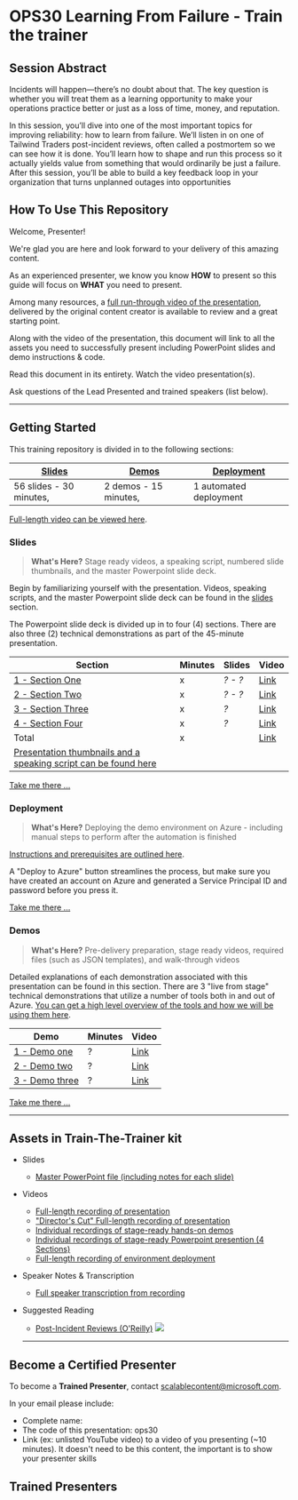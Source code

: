 # OPS30 Learning From Failure - Train the trainer

## Session Abstract

Incidents will happen—there’s no doubt about that. The key question is whether you will treat them as a learning opportunity to make your operations practice better or just as a loss of time, money, and reputation.  

In this session, you’ll dive into one of the most important topics for improving reliability: how to learn from failure. We’ll listen in on one of Tailwind Traders post-incident reviews, often called a postmortem so we can see how it is done. You’ll learn how to shape and run this process so it actually yields value from something that would ordinarily be just a failure. After this session, you’ll be able to build a key feedback loop in your organization that turns unplanned outages into opportunities

## How To Use This Repository

Welcome, Presenter!

We're glad you are here and look forward to your delivery of this amazing content.

As an experienced presenter, we know you know **HOW** to present so this guide will focus on **WHAT** you need to present.

Among many resources, a [full run-through video of the presentation](https://globaleventcdn.blob.core.windows.net/assets/ops/ops30/video/OPS30_Full.mp4), delivered by the original content creator is available to review and a great starting point.

Along with the video of the presentation, this document will link to all the assets you need to successfully present including PowerPoint slides and demo instructions & code.

Read this document in its entirety.
Watch the video presentation(s).

Ask questions of the Lead Presented and trained speakers (list below).

---

## Getting Started

This training repository is divided in to the following sections:

| [Slides](slides/README.md) | [Demos](/ops30/demos/README.md) | [Deployment](/ops30/deployment/README.md) | 
|--------|-------|------------|
| 56 slides - 30 minutes, | 2 demos - 15 minutes, | 1 automated deployment

 [Full-length video can be viewed here](https://globaleventcdn.blob.core.windows.net/assets/ops/ops30/video/OPS30_Full.mp4).


### **Slides**

>**What's Here?** Stage ready videos, a speaking script, numbered slide thumbnails, and the master Powerpoint slide deck.

Begin by familiarizing yourself with the presentation. Videos, speaking scripts, and the master Powerpoint slide deck can be found in the [slides](slides/README.md) section.
 
The Powerpoint slide deck is divided up in to four (4) sections. There are also three (2) technical demonstrations as part of the 45-minute presentation.

| Section  | Minutes | Slides | Video | 
|----------|----------|-------|-----|
|[1 - Section One ](slides/section/01/README.md)| x | *? - ?* | [Link](https://globaleventcdn.blob.core.windows.net/assets/ops/ops30/video/02_Presentation_Section_One.mp4)
|[2 - Section Two](slides/section/02/README.md)| x | *? - ?* |[Link](https://globaleventcdn.blob.core.windows.net/assets/ops/ops30/video/02_Presentation_Section_Two.mp4)
|[3 - Section Three ](slides/section/03/README.md)| x | *?* |[Link](https://globaleventcdn.blob.core.windows.net/assets/ops/ops30/video/02_Presentation_Section_Three.mp4)
|[4 - Section Four](slides/section/04/README.md)| x | *?* |[Link](https://globaleventcdn.blob.core.windows.net/assets/ops/ops30/video/02_Presentation_Section_Four.mp4)
|Total       | x | |[Link](https://globaleventcdn.blob.core.windows.net/assets/ops/ops30/video/OPS30_Full.mp4)
|[Presentation thumbnails and a speaking script can be found here](slides/script/ops30_Speaking_Script.md)|  |  |

[Take me there ...](slides/README.md)

### **Deployment**

>**What's Here?** Deploying the demo environment on Azure - including manual steps to perform after the automation is finished

[Instructions and prerequisites are outlined here](deployment/README.md). 

A "Deploy to Azure" button streamlines the process, but make sure you have created an account on Azure and generated a Service Principal ID and password before you press it.

[Take me there ...](deployment/README.md)
 
### **Demos**

>**What's Here?** Pre-delivery preparation, stage ready videos, required files (such as JSON templates), and walk-through videos

Detailed explanations of each demonstration associated with this presentation can be found in this section. There are 3 "live from stage" technical demonstrations that utilize a number of tools both in and out of Azure. [You can get a high level overview of the tools and how we will be using them here](tools/README.md).

| Demo  | Minutes | Video |
|----------|----------|-------|
|[1 - Demo one](demos/01/README.md)|?  |[Link](https://globaleventcdn.blob.core.windows.net/assets/ops/ops30/video/OPS30_Demo1.mp4)
|[2 - Demo two](demos/02/README.md)|?   |[Link](https://globaleventcdn.blob.core.windows.net/assets/ops/ops30/video/OPS30_Demo1.mp4)
|[3 - Demo three ](demos/03/README.md)|?    |[Link](https://globaleventcdn.blob.core.windows.net/assets/ops/ops30/video/OPS30_Demo1.mp4)


[Take me there ...](demos/README.md)

---

## Assets in Train-The-Trainer kit

- Slides
  - [Master PowerPoint file (including notes for each slide)](https://globaleventcdn.blob.core.windows.net/assets/ops%2Fops30%2Fslides%2Fops30_Responding%20to%20Incidents_Oct3.pptx?sv=2018-03-28&ss=bqtf&srt=sco&sp=rwdlacup&se=2019-10-04T05:52:51Z&sig=UWiHX7Tv2X391SQmxWTLgB%2BRntOo31YkiYKR2zHzCeo%3D)
- Videos
  - [Full-length recording of presentation](https://globaleventcdn.blob.core.windows.net/assets/ops/ops30/video/OPS30_Full.mp4)
  - ["Director's Cut" Full-length recording of presentation](https://globaleventcdn.blob.core.windows.net/assets/ops/ops30/video/TTT_DirectorsCut.mp4)
  - [Individual recordings of stage-ready hands-on demos](demos/README.md)
  - [Individual recordings of stage-ready Powerpoint presention (4 Sections)](slides/README.md)
  - [Full-length recording of environment deployment](https://globaleventcdn.blob.core.windows.net/assets/ops/ops30/video/OPS30_Full.mp4)
- Speaker Notes & Transcription
  - [Full speaker transcription from recording](slides/script/ops30_Speaking_Script.md)
- Suggested Reading
  - [Post-Incident Reviews (O'Reilly)](https://globaleventcdn.blob.core.windows.net/assets/ops/ops30/resources/Post-Incident-Reviews-JasonHand.pdf) ![](https://globaleventcdn.blob.core.windows.net/assets/ops/ops30/resources/media/pir_icon.png)
  
  ---

## Become a Certified Presenter

To become a **Trained Presenter**, contact scalablecontent@microsoft.com. 

In your email please include:

- Complete name:
- The code of this presentation: ops30
- Link (ex: unlisted YouTube video) to a video of you presenting (~10 minutes).
It doesn't need to be this content, the important is to show your presenter skills

## Trained Presenters

